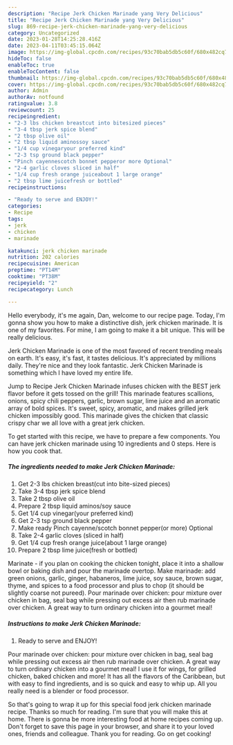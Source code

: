 ```yaml
---
description: "Recipe Jerk Chicken Marinade yang Very Delicious"
title: "Recipe Jerk Chicken Marinade yang Very Delicious"
slug: 869-recipe-jerk-chicken-marinade-yang-very-delicious
category: Uncategorized
date: 2023-01-28T14:25:28.416Z
date: 2023-04-11T03:45:15.064Z
image: https://img-global.cpcdn.com/recipes/93c70bab5db5c60f/680x482cq70/jerk-chicken-marinade-recipe-main-photo.jpg
hideToc: false
enableToc: true
enableTocContent: false
thumbnail: https://img-global.cpcdn.com/recipes/93c70bab5db5c60f/680x482cq70/jerk-chicken-marinade-recipe-main-photo.jpg
cover: https://img-global.cpcdn.com/recipes/93c70bab5db5c60f/680x482cq70/jerk-chicken-marinade-recipe-main-photo.jpg
author: Admin
authorAv: notfound
ratingvalue: 3.8
reviewcount: 25
recipeingredient:
- "2-3 lbs chicken breastcut into bitesized pieces"
- "3-4 tbsp jerk spice blend"
- "2 tbsp olive oil"
- "2 tbsp liquid aminossoy sauce"
- "1/4 cup vinegaryour preferred kind"
- "2-3 tsp ground black pepper"
- "Pinch cayennescotch bonnet pepperor more Optional"
- "2-4 garlic cloves sliced in half"
- "1/4 cup fresh orange juiceabout 1 large orange"
- "2 tbsp lime juicefresh or bottled"
recipeinstructions:

- "Ready to serve and ENJOY!"
categories:
- Recipe
tags:
- jerk
- chicken
- marinade

katakunci: jerk chicken marinade 
nutrition: 202 calories
recipecuisine: American
preptime: "PT14M"
cooktime: "PT38M"
recipeyield: "2"
recipecategory: Lunch

---
```



Hello everybody, it's me again, Dan, welcome to our recipe page. Today, I'm gonna show you how to make a distinctive dish, jerk chicken marinade. It is one of my favorites. For mine, I am going to make it a bit unique. This will be really delicious.

Jerk Chicken Marinade is one of the most favored of recent trending meals on earth. It's easy, it's fast, it tastes delicious. It's appreciated by millions daily. They're nice and they look fantastic. Jerk Chicken Marinade is something which I have loved my entire life.

Jump to Recipe Jerk Chicken Marinade infuses chicken with the BEST jerk flavor before it gets tossed on the grill! This marinade features scallions, onions, spicy chili peppers, garlic, brown sugar, lime juice and an aromatic array of bold spices. It&#39;s sweet, spicy, aromatic, and makes grilled jerk chicken impossibly good. This marinade gives the chicken that classic crispy char we all love with a great jerk chicken.


To get started with this recipe, we have to prepare a few components. You can have jerk chicken marinade using 10 ingredients and 0 steps. Here is how you cook that.

<!--inarticleads1-->

##### The ingredients needed to make Jerk Chicken Marinade:

1. Get 2-3 lbs chicken breast(cut into bite-sized pieces)
1. Take 3-4 tbsp jerk spice blend
1. Take 2 tbsp olive oil
1. Prepare 2 tbsp liquid aminos/soy sauce
1. Get 1/4 cup vinegar(your preferred kind)
1. Get 2-3 tsp ground black pepper
1. Make ready Pinch cayenne/scotch bonnet pepper(or more) Optional
1. Take 2-4 garlic cloves (sliced in half)
1. Get 1/4 cup fresh orange juice(about 1 large orange)
1. Prepare 2 tbsp lime juice(fresh or bottled)


Marinate - if you plan on cooking the chicken tonight, place it into a shallow bowl or baking dish and pour the marinade overtop. Make marinade: add green onions, garlic, ginger, habaneros, lime juice, soy sauce, brown sugar, thyme, and spices to a food processor and plus to chop (it should be slightly coarse not pureed). Pour marinade over chicken: pour mixture over chicken in bag, seal bag while pressing out excess air then rub marinade over chicken. A great way to turn ordinary chicken into a gourmet meal! 

<!--inarticleads2-->

##### Instructions to make Jerk Chicken Marinade:


1. Ready to serve and ENJOY!

Pour marinade over chicken: pour mixture over chicken in bag, seal bag while pressing out excess air then rub marinade over chicken. A great way to turn ordinary chicken into a gourmet meal! I use it for wings, for grilled chicken, baked chicken and more! It has all the flavors of the Caribbean, but with easy to find ingredients, and is so quick and easy to whip up. All you really need is a blender or food processor. 

So that's going to wrap it up for this special food jerk chicken marinade recipe. Thanks so much for reading. I'm sure that you will make this at home. There is gonna be more interesting food at home recipes coming up. Don't forget to save this page in your browser, and share it to your loved ones, friends and colleague. Thank you for reading. Go on get cooking!
